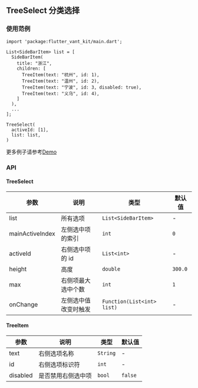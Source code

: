 ## TreeSelect 分类选择

### 使用范例

```
import 'package:flutter_vant_kit/main.dart';

List<SideBarItem> list = [
  SideBarItem(
    title: "浙江",
    children: [
      TreeItem(text: "杭州", id: 1),
      TreeItem(text: "温州", id: 2),
      TreeItem(text: "宁波", id: 3, disabled: true),
      TreeItem(text: "义乌", id: 4),
    ]
  ),
  ...
];

TreeSelect(
  activeId: [1],
  list: list,
)
```

更多例子请参考[Demo](https://github.com/benjaken/flutter_vant_kit/blob/master/example/lib/routes/demoTreeSelect.dart)

### API

#### TreeSelect

| 参数 | 说明 | 类型 | 默认值 |
| ------------ | ------------ | ------------ | ------------ |
| list | 所有选项 | `List<SideBarItem>` | - |
| mainActiveIndex | 左侧选中项的索引 | `int` | `0` |
| activeId | 右侧选中项的 id | `List<int>` | - |
| height | 高度 | `double` | `300.0` |
| max | 右侧项最大选中个数 | `int` | `1` |
| onChange | 左侧选中值改变时触发 | `Function(List<int> list)` | - |

#### TreeItem

| 参数 | 说明 | 类型 | 默认值 |
| ------------ | ------------ | ------------ | ------------ |
| text | 右侧选项名称 | `String` | - |
| id | 右侧选项标识符 | `int` | - |
| disabled | 是否禁用右侧选中项 | `bool` | `false` |
